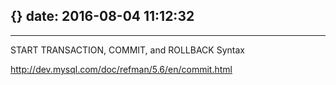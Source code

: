 {}
date: 2016-08-04 11:12:32
---

---


START TRANSACTION, COMMIT, and ROLLBACK Syntax


http://dev.mysql.com/doc/refman/5.6/en/commit.html